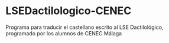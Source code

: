 # LSEDactilologico-CENEC
Programa para traducir el castellano escrito al LSE Dactilológico, programado por los alumnos de CENEC Málaga
